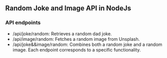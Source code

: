 ## Random Joke and Image API in NodeJs
### API endpoints

-  /api/joke/random: Retrieves a random dad joke.
- /api/image/random: Fetches a random image from Unsplash.
- /api/joke&&image/random: Combines both a random joke and a random image. Each endpoint corresponds to a specific functionality.
